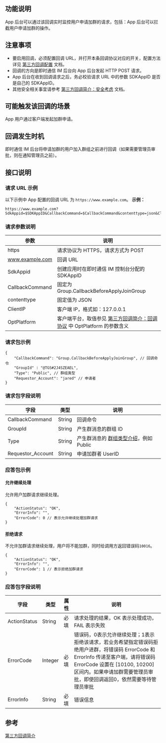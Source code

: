 ## 功能说明

App 后台可以通过该回调实时监控用户申请加群的请求，包括：App 后台可以拦截用户申请加群的操作。

## 注意事项

- 要启用回调，必须配置回调 URL，并打开本条回调协议对应的开关，配置方法详见 [第三方回调配置](https://cloud.tencent.com/document/product/269/32431) 文档。
- 回调的方向是即时通信 IM 后台向 App 后台发起 HTTP POST 请求。
- App 后台在收到回调请求之后，务必校验请求 URL 中的参数 SDKAppID 是否是自己的 SDKAppID。
- 其他安全相关事宜请参考 [第三方回调简介：安全考虑](https://cloud.tencent.com/document/product/269/1522#.E5.AE.89.E5.85.A8.E8.80.83.E8.99.91) 文档。

## 可能触发该回调的场景

App 用户通过客户端发起加群申请。

## 回调发生时机

即时通信 IM 后台将申请加群的用户加入群组之前进行回调（如果需要管理员审批，则在通知管理员之前）。

## 接口说明

### 请求 URL 示例

以下示例中 App 配置的回调 URL 为 `https://www.example.com`。
**示例：**

```
https://www.example.com?SdkAppid=$SDKAppID&CallbackCommand=$CallbackCommand&contenttype=json&ClientIP=$ClientIP&OptPlatform=$OptPlatform
```

### 请求参数说明

| 参数 | 说明 |
| --- | --- |
| https | 请求协议为 HTTPS，请求方式为 POST |
| www.example.com| 回调 URL |
| SdkAppid | 创建应用时在即时通信 IM 控制台分配的 SDKAppID |
| CallbackCommand | 固定为 Group.CallbackBeforeApplyJoinGroup |
| contenttype | 固定值为 JSON |
| ClientIP | 客户端 IP，格式如：127.0.0.1 |
| OptPlatform | 客户端平台，取值参见 [第三方回调简介：回调协议](https://cloud.tencent.com/document/product/269/1522#.E5.9B.9E.E8.B0.83.E5.8D.8F.E8.AE.AE) 中 OptPlatform 的参数含义 |

### 请求包示例

```
{
    "CallbackCommand": "Group.CallbackBeforeApplyJoinGroup", // 回调命令
    "GroupId" : "@TGS#2J4SZEAEL",
    "Type": "Public", // 群组类型
    "Requestor_Account": "jared" // 申请者
}
```

### 请求包字段说明

| 字段 | 类型 | 说明 |
| --- | --- | --- |
| CallbackCommand | String | 回调命令 |
| GroupId | String | 产生群消息的群组 ID |
| Type | String | 产生群消息的 [群组类型介绍](https://cloud.tencent.com/document/product/269/1502#GroupType)，例如 Public |
| Requestor_Account | String | 申请加群者 UserID |

### 应答包示例

#### 允许继续处理

允许用户加群请求继续处理。

```
{
    "ActionStatus": "OK",
    "ErrorInfo": "",
    "ErrorCode": 0 // 表示允许继续处理加群请求
}
```

#### 拒绝请求

不允许加群请求继续处理，用户将不能加群，同时给调用方返回错误码`10016`。

```
{
    "ActionStatus": "OK",
    "ErrorInfo": "",
    "ErrorCode": 1 // 表示拒绝加群请求
}
```

### 应答包字段说明

| 字段 | 类型 | 属性 | 说明 |
| --- | --- | --- | --- |
| ActionStatus | String | 必填 | 请求处理的结果，OK 表示处理成功，FAIL 表示失败 |
| ErrorCode | Integer | 必填 | 错误码，0表示允许继续处理；1表示拒绝该请求，若业务希望指定错误码拒绝用户进群，将错误码 ErrorCode 和 ErrorInfo 传递至客户端，请将错误码 ErrorCode 设置在 [10100, 10200] 区间内。如果申请加群需要管理员审批，即使回调返回0，依然需要等待管理员审批 |
| ErrorInfo | String | 必填 | 错误信息 |

## 参考

[第三方回调简介](https://cloud.tencent.com/document/product/269/1522)


